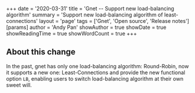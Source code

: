 +++
date = '2020-03-31'
title = 'Gnet -- Support new load-balancing algorithm'
summary = 'Support new load-balancing algorithm of least-connections'
layout = 'page'
tags = ['Gnet', 'Open source', 'Release notes']
[params]
  author = 'Andy Pan'
showAuthor = true
showDate = true
showReadingTime = true
showWordCount = true
+++

## About this change

In the past, gnet has only one load-balancing algorithm: Round-Robin, now it supports a new one: Least-Connections
and provide the new functional option `LB`, enabling users to switch load-balancing algorithm at their own sweet will.

